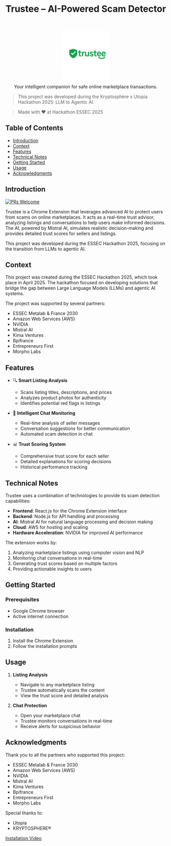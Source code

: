 <h1 align="center">Trustee – AI-Powered Scam Detector</h1>
<br>

<p align="center">
  <img alt="Trustee" title="Trustee" src="./shared/assets/logo/logo_128x128.png" width="150">
</p>

<p align="center">
  Your intelligent companion for safe online marketplace transactions.
</p>

> This project was developed during the Kryptosphère x Utopia  Hackathon 2025: LLM to Agentic AI.

> Made with ❤️ at Hackathon ESSEC 2025

## Table of Contents

- [Introduction](#introduction)
- [Context](#context)
- [Features](#features)
- [Technical Notes](#technical-notes)
- [Getting Started](#getting-started)
- [Usage](#usage)
- [Acknowledgments](#acknowledgments)

<!-- END doctoc generated TOC please keep comment here to allow auto update -->

## Introduction

[![PRs Welcome](https://img.shields.io/badge/PRs-welcome-brightgreen.svg?style=flat-square)](http://makeapullrequest.com)

Trustee is a Chrome Extension that leverages advanced AI to protect users from scams on online marketplaces. It acts as a real-time trust advisor, analyzing listings and conversations to help users make informed decisions. The AI, powered by Mistral AI, simulates realistic decision-making and provides detailed trust scores for sellers and listings.

This project was developed during the ESSEC Hackathon 2025, focusing on the transition from LLMs to agentic AI.

## Context

This project was created during the ESSEC Hackathon 2025, which took place in April 2025. The hackathon focused on developing solutions that bridge the gap between Large Language Models (LLMs) and agentic AI systems.

The project was supported by several partners:
- ESSEC Metalab & France 2030
- Amazon Web Services (AWS)
- NVIDIA
- Mistral AI
- Kima Ventures
- Bpifrance
- Entrepreneurs First
- Morpho Labs

## Features

- 🔍 **Smart Listing Analysis**
  - Scans listing titles, descriptions, and prices
  - Analyzes product photos for authenticity
  - Identifies potential red flags in listings

- 💬 **Intelligent Chat Monitoring**
  - Real-time analysis of seller messages
  - Conversation suggestions for better communication
  - Automated scam detection in chat

- 📊 **Trust Scoring System**
  - Comprehensive trust score for each seller
  - Detailed explanations for scoring decisions
  - Historical performance tracking

## Technical Notes

Trustee uses a combination of technologies to provide its scam detection capabilities:

- **Frontend**: React.js for the Chrome Extension interface
- **Backend**: Node.js for API handling and processing
- **AI**: Mistral AI for natural language processing and decision making
- **Cloud**: AWS for hosting and scaling
- **Hardware Acceleration**: NVIDIA for improved AI performance

The extension works by:
1. Analyzing marketplace listings using computer vision and NLP
2. Monitoring chat conversations in real-time
3. Generating trust scores based on multiple factors
4. Providing actionable insights to users

## Getting Started

### Prerequisites

- Google Chrome browser
- Active internet connection

### Installation

1. Install the Chrome Extension
4. Follow the installation prompts

## Usage

1. **Listing Analysis**
   - Navigate to any marketplace listing
   - Trustee automatically scans the content
   - View the trust score and detailed analysis

2. **Chat Protection**
   - Open your marketplace chat
   - Trustee monitors conversations in real-time
   - Receive alerts for suspicious behavior

## Acknowledgments

Thank you to all the partners who supported this project:
- ESSEC Metalab & France 2030
- Amazon Web Services (AWS)
- NVIDIA
- Mistral AI
- Kima Ventures
- Bpifrance
- Entrepreneurs First
- Morpho Labs

Special thanks to:
- Utopia
- KRYPTOSPHERE®

[Installation Video]([https://mywebsite.com](https://youtu.be/6heiHBouHkk))




